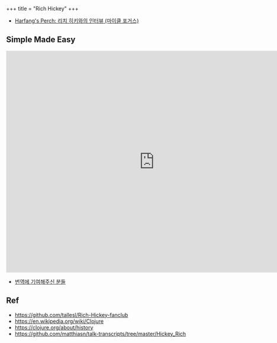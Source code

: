 +++
title = "Rich Hickey"
+++

- [Harfang's Perch: 리치 히키와의 인터뷰 (마이클 포거스)](https://harfangk.github.io/2017/12/08/rich-hickey-interview-from-codequarterly-ko.html)

## Simple Made Easy

<iframe width="800" height="600" src="https://www.youtube.com/embed/SxdOUGdseq4?si=icJ7pIWLsPltmvKh?hl=ko&persist_hl=1" title="YouTube video player" frameborder="0" allow="accelerometer; autoplay; clipboard-write; encrypted-media; gyroscope; picture-in-picture; web-share" allowfullscreen></iframe>

- [번역에 기여해주신 분들](https://www.linkedin.com/feed/update/urn:li:activity:6993390345950486528)
 
## Ref

- <https://github.com/tallesl/Rich-Hickey-fanclub>
- <https://en.wikipedia.org/wiki/Clojure>
- <https://clojure.org/about/history>
- <https://github.com/matthiasn/talk-transcripts/tree/master/Hickey_Rich>
